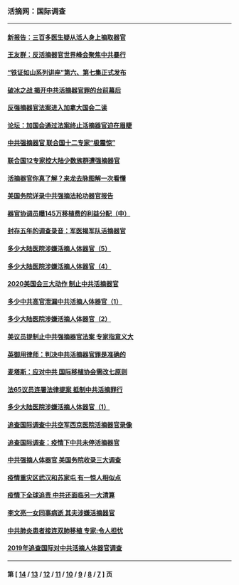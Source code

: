 ### 活摘网：国际调查
---
#### [新报告：三百多医生疑从活人身上摘取器官](../../pages/nf5947/n13703044.md?05070430) 
#### [王友群：反活摘器官世界峰会聚焦中共暴行](../../pages/nf5947/n13250738.md?05070430) 
#### [“铁证如山系列讲座”第六、第七集正式发布](../../pages/nf5947/n13106287.md?05070430) 
#### [破冰之战 揭开中共活摘器官罪的台前幕后](../../pages/nf5947/n13082457.md?05070430) 
#### [反强摘器官法案进入加拿大国会二读](../../pages/nf5947/n13033450.md?05070430) 
#### [论坛：加国会通过法案终止活摘器官迫在眉睫](../../pages/nf5947/n13029839.md?05070430) 
#### [中共强摘器官 联合国十二专家“极震惊”](../../pages/nf5947/n13024313.md?05070430) 
#### [联合国12专家控大陆少数族群遭强摘器官](../../pages/nf5947/n13023877.md?05070430) 
#### [活摘器官你真了解？来龙去脉图解一次看懂](../../pages/nf5947/n13013820.md?05070430) 
#### [美国务院详录中共强摘法轮功器官报告](../../pages/nf5947/n12944519.md?05070430) 
#### [器官协调员曝145万移植费的利益分配（中）](../../pages/nf5947/n12894547.md?05070430) 
#### [封存五年的调查录音：军医揭军队活摘器官](../../pages/nf5947/n12798692.md?05070430) 
#### [多少大陆医院涉嫌活摘人体器官（5）](../../pages/nf5947/n12768383.md?05070430) 
#### [多少大陆医院涉嫌活摘人体器官（4）](../../pages/nf5947/n12664434.md?05070430) 
#### [2020美国会三大动作 制止中共活摘器官](../../pages/nf5947/n12682004.md?05070430) 
#### [多少中共高官泄漏中共活摘人体器官（1）](../../pages/nf5947/n12671234.md?05070430) 
#### [多少大陆医院涉嫌活摘人体器官（2）](../../pages/nf5947/n12655589.md?05070430) 
#### [美议员提制止中共强摘器官法案 专家指意义大](../../pages/nf5947/n12630561.md?05070430) 
#### [英御用律师：判决中共活摘器官罪是准确的](../../pages/nf5947/n12580740.md?05070430) 
#### [麦塔斯：应对中共 国际移植协会需改七原则](../../pages/nf5947/n12514711.md?05070430) 
#### [法65议员连署法律提案 抵制中共活摘罪行](../../pages/nf5947/n12437047.md?05070430) 
#### [多少大陆医院涉嫌活摘人体器官（1）](../../pages/nf5947/n12414284.md?05070430) 
#### [追查国际调查中共空军西京医院活摘器官录像](../../pages/nf5947/n12348837.md?05070430) 
#### [追查国际调查：疫情下中共未停活摘器官](../../pages/nf5947/n12273415.md?05070430) 
#### [中共强摘人体器官 美国务院收录三大调查](../../pages/nf5947/n12181488.md?05070430) 
#### [疫情重灾区武汉和苏家屯 有一惊人相似点](../../pages/nf5947/n12150824.md?05070430) 
#### [疫情下全球追责 中共还面临另一大清算](../../pages/nf5947/n12070397.md?05070430) 
#### [李文亮一女同事病逝 其夫涉嫌活摘器官](../../pages/nf5947/n11957882.md?05070430) 
#### [中共肺炎患者接连双肺移植 专家:令人担忧](../../pages/nf5947/n11945516.md?05070430) 
#### [2019年追查国际对中共活摘人体器官调查](../../pages/nf5947/n11917733.md?05070430) 

---
#### 第 [ [14](./14.md?05070430) / [13](./13.md?05070430) / [12](./12.md?05070430) / [11](./11.md?05070430) / [10](./10.md?05070430) / [9](./9.md?05070430) / [8](./8.md?05070430) / [7](./7.md?05070430) ] 页
